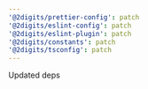 ```yaml
---
'@2digits/prettier-config': patch
'@2digits/eslint-config': patch
'@2digits/eslint-plugin': patch
'@2digits/constants': patch
'@2digits/tsconfig': patch
---
```


Updated deps
